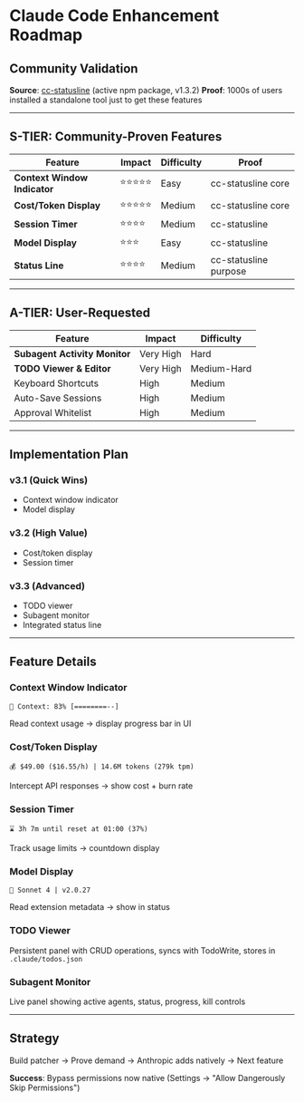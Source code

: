 # Claude Code Enhancement Roadmap

## Community Validation

**Source**: [cc-statusline](https://github.com/chongdashu/cc-statusline) (active npm package, v1.3.2)
**Proof**: 1000s of users installed a standalone tool just to get these features

---

## S-TIER: Community-Proven Features

| Feature | Impact | Difficulty | Proof |
|---------|--------|-----------|-------|
| **Context Window Indicator** | ⭐⭐⭐⭐⭐ | Easy | cc-statusline core |
| **Cost/Token Display** | ⭐⭐⭐⭐⭐ | Medium | cc-statusline core |
| **Session Timer** | ⭐⭐⭐⭐ | Medium | cc-statusline |
| **Model Display** | ⭐⭐⭐ | Easy | cc-statusline |
| **Status Line** | ⭐⭐⭐⭐ | Medium | cc-statusline purpose |

---

## A-TIER: User-Requested

| Feature | Impact | Difficulty |
|---------|--------|-----------|
| **Subagent Activity Monitor** | Very High | Hard |
| **TODO Viewer & Editor** | Very High | Medium-Hard |
| Keyboard Shortcuts | High | Medium |
| Auto-Save Sessions | High | Medium |
| Approval Whitelist | High | Medium |

---

## Implementation Plan

### v3.1 (Quick Wins)
- Context window indicator
- Model display

### v3.2 (High Value)
- Cost/token display
- Session timer

### v3.3 (Advanced)
- TODO viewer
- Subagent monitor
- Integrated status line

---

## Feature Details

### Context Window Indicator
```
🧠 Context: 83% [========--]
```
Read context usage → display progress bar in UI

### Cost/Token Display
```
💰 $49.00 ($16.55/h) | 14.6M tokens (279k tpm)
```
Intercept API responses → show cost + burn rate

### Session Timer
```
⌛ 3h 7m until reset at 01:00 (37%)
```
Track usage limits → countdown display

### Model Display
```
🤖 Sonnet 4 | v2.0.27
```
Read extension metadata → show in status

### TODO Viewer
Persistent panel with CRUD operations, syncs with TodoWrite, stores in `.claude/todos.json`

### Subagent Monitor
Live panel showing active agents, status, progress, kill controls

---

## Strategy

Build patcher → Prove demand → Anthropic adds natively → Next feature

**Success**: Bypass permissions now native (Settings → "Allow Dangerously Skip Permissions")
